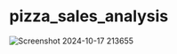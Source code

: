 # pizza_sales_analysis
![Screenshot 2024-10-17 213655](https://github.com/user-attachments/assets/b97cfe99-7362-4e4e-85f3-ffe77558c329)


